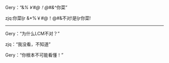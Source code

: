 Gery：“&*%￥#@！@#&*^你菜”

zjq:你菜ljr &*%￥#@！@#&不对!是ljr你菜!

---

Gery：“为什么LCM不对？”

zjq：“我没看，不知道”

Gery：“你根本不可能看懂！”
